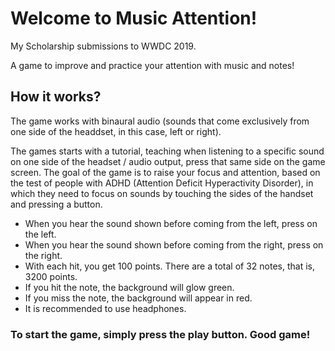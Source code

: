 # Welcome to Music Attention!
 My Scholarship submissions to WWDC 2019.
 
A game to improve and practice your attention with music and notes!
 
 ## How it works?
  The game works with binaural audio (sounds that come exclusively from one side of the headdset, in this case, left or right).
 
 The games  starts with a tutorial, teaching when listening to a specific sound on one side of the headset / audio output, press that same side on the game screen.
 The goal of the game is to raise your focus and attention, based on the test of people with ADHD (Attention Deficit Hyperactivity Disorder), in which they need to focus on sounds by touching the sides of the handset and pressing a button.
 

* When you hear the sound shown before coming from the left, press on the left.
* When you hear the sound shown before coming from the right, press on the right.
* With each hit, you get 100 points. There are a total of 32 notes, that is, 3200 points.
* If you hit the note, the background will glow green.
* If you miss the note, the background will appear in red.
* It is recommended to use headphones.
 
 ### To start the game, simply press the play button. Good game!

